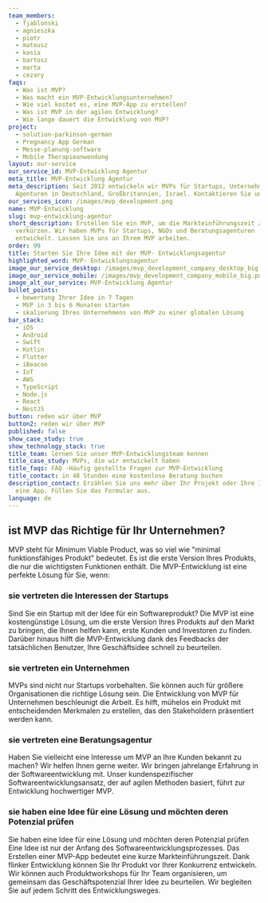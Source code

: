 ```yaml
---
team_members:
  - fjablonski
  - agnieszka
  - piotr
  - mateusz
  - kasia
  - bartosz
  - marta
  - cezary
faqs:
  - Was ist MVP?
  - Was macht ein MVP-Entwicklungsunternehmen?
  - Wie viel kostet es, eine MVP-App zu erstellen?
  - Was ist MVP in der agilen Entwicklung?
  - Wie lange dauert die Entwicklung von MVP?
project:
  - solution-parkinson-german
  - Pregnancy App German
  - Messe-planung-software
  - Mobile Therapieanwendung
layout: our-service
our_service_id: MVP-Entwicklung Agentur
meta_title: MVP-Entwicklung Agentur
meta_description: Seit 2012 entwickeln wir MVPs für Startups, Unternehmen und
  Agenturen in Deutschland, Großbritannien, Israel. Kontaktieren Sie uns jetzt!
our_services_icon: /images/mvp_development.png
name: MVP-Entwicklung
slug: mvp-entwicklung-agentur
short_description: Erstellen Sie ein MVP, um die Markteinführungszeit zu
  verkürzen. Wir haben MVPs für Startups, NGOs und Beratungsagenturen
  entwickelt. Lassen Sie uns an Ihrem MVP arbeiten.
order: 99
title: Starten Sie Ihre Idee mit der MVP- Entwicklungsagentur
highlighted_word: MVP- Entwicklungsagentur
image_our_service_desktop: /images/mvp_development_company_desktop_big.png
image_our_service_mobile: /images/mvp_development_company_mobile_big.png
image_alt_our_service: MVP-Entwicklung Agentur
bullet_points:
  - bewertung Ihrer Idee in 7 Tagen
  - MVP in 3 bis 6 Monaten starten
  - skalierung Ihres Unternehmens von MVP zu einer globalen Lösung
bar_stack:
  - iOS
  - Android
  - Swift
  - Kotlin
  - Flutter
  - iBeacon
  - IoT
  - AWS
  - TypeScript
  - Node.js
  - React
  - NestJS
button: reden wir über MVP
button2: reden wir über MVP
published: false
show_case_study: true
show_technology_stack: true
title_team: lernen Sie unser MVP-Entwicklungsteam kennen
title_case_study: MVPs, die wir entwickelt haben
title_faqs: FAQ -Häufig gestellte Fragen zur MVP-Entwicklung
title_contact: in 48 Stunden eine kostenlose Beratung buchen
description_contact: Erzählen Sie uns mehr über Ihr Projekt oder Ihre Idee für
  eine App. Füllen Sie das Formular aus.
language: de
---
```

## ist MVP das Richtige für Ihr Unternehmen?

MVP steht für Minimum Viable Product, was so viel wie "minimal funktionsfähiges Produkt" bedeutet. Es ist die erste Version Ihres Produkts, die nur die wichtigsten Funktionen enthält. Die MVP-Entwicklung ist eine perfekte Lösung für Sie, wenn:

### sie vertreten die Interessen der Startups

Sind Sie ein Startup mit der Idee für ein Softwareprodukt? Die MVP ist eine kostengünstige Lösung, um die erste Version Ihres Produkts auf den Markt zu bringen, die Ihnen helfen kann, erste Kunden und Investoren zu finden. Darüber hinaus hilft die MVP-Entwicklung dank des Feedbacks der tatsächlichen Benutzer, Ihre Geschäftsidee schnell zu beurteilen.

### sie vertreten ein Unternehmen

MVPs sind nicht nur Startups vorbehalten. Sie können auch für größere Organisationen die richtige Lösung sein. Die Entwicklung von MVP für Unternehmen beschleunigt die Arbeit. Es hilft, mühelos ein Produkt mit entscheidenden Merkmalen zu erstellen, das den Stakeholdern präsentiert werden kann.

### sie vertreten eine Beratungsagentur

Haben Sie vielleicht eine Interesse um MVP an Ihre Kunden bekannt zu machen? Wir helfen Ihnen gerne weiter. Wir bringen jahrelange Erfahrung in der Softwareentwicklung mit. Unser kundenspezifischer Softwareentwicklungsansatz, der auf agilen Methoden basiert, führt zur Entwicklung hochwertiger MVP.

### sie haben eine Idee für eine Lösung und möchten deren Potenzial prüfen

Sie haben eine Idee für eine Lösung und möchten deren Potenzial prüfen
Eine Idee ist nur der Anfang des Softwareentwicklungsprozesses. Das Erstellen einer MVP-App bedeutet eine kurze Markteinführungszeit. Dank flinker Entwicklung können Sie Ihr Produkt vor Ihrer Konkurrenz entwickeln. Wir können auch Produktworkshops für Ihr Team organisieren, um gemeinsam das Geschäftspotenzial Ihrer Idee zu beurteilen. Wir begleiten Sie auf jedem Schritt des Entwicklungsweges.
